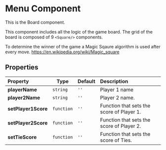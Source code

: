 # Menu Component

This is the Board component. 

This component includes all the logic of the game board. The grid of the board is composed of 9 `<Square/>` components.

To determine the winner of the game a Magic Sqaure algorithm is used after every move.
https://en.wikipedia.org/wiki/Magic_square

## Properties

| Property       | Type                            | Default | Description            |
| :------------- | ------------------------------- | :------ | :--------------------- |
| **playerName** | `string` | `''`    | Player 1 name |
| **player2Name** | `string` | `''`    | Player 2 name. |
| **setPlayer1Score** | `function` | `''`    | Function that sets the score of Player 1. |
| **setPlayer2Score** | `function` | `''`    | Function that sets the score of Player 2. |
| **setTieScore** | `function` | `''`    | Function that sets the score of Ties. |
